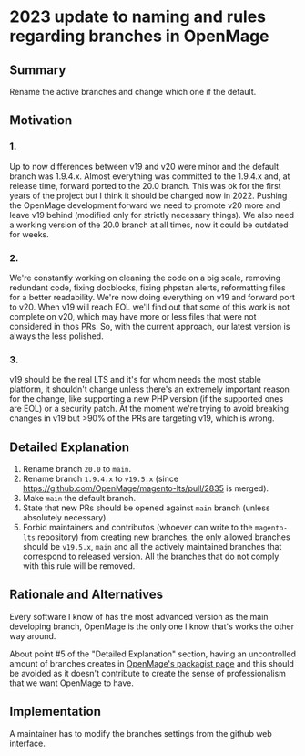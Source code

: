 # 2023 update to naming and rules regarding branches in OpenMage

## Summary

Rename the active branches and change which one if the default.

## Motivation

### 1.
Up to now differences between v19 and v20 were minor and the default branch was 1.9.4.x. Almost everything was committed to the 1.9.4.x and, at release time, forward ported to the 20.0 branch.
This was ok for the first years of the project but I think it should be changed now in 2022.
Pushing the OpenMage development forward we need to promote v20 more and leave v19 behind (modified only for strictly necessary things).
We also need a working version of the 20.0 branch at all times, now it could be outdated for weeks.

### 2.
We're constantly working on cleaning the code on a big scale, removing redundant code, fixing docblocks, fixing phpstan alerts, reformatting files for a better readability.
We're now doing everything on v19 and forward port to v20.
When v19 will reach EOL we'll find out that some of this work is not complete on v20, which may have more or less files that were not considered in thos PRs.
So, with the current approach, our latest version is always the less polished.

### 3.
v19 should be the real LTS and it's for whom needs the most stable platform, it shouldn't change unless there's an extremely important reason for the change, like supporting a new PHP version (if the supported ones are EOL) or a security patch.
At the moment we're trying to avoid breaking changes in v19 but >90% of the PRs are targeting v19, which is wrong.

## Detailed Explanation

1. Rename branch `20.0` to `main`.
2. Rename branch `1.9.4.x` to `v19.5.x` (since https://github.com/OpenMage/magento-lts/pull/2835 is merged).
3. Make `main` the default branch.
4. State that new PRs should be opened against `main` branch (unless absolutely necessary).
5. Forbid maintainers and contributos (whoever can write to the `magento-lts` repository) from creating new branches, the only allowed branches should be `v19.5.x`, `main` and all the actively maintained branches that correspond to released version. All the branches that do not comply with this rule will be removed.

## Rationale and Alternatives

Every software I know of has the most advanced version as the main developing branch, OpenMage is the only one I know that's works the other way around.

About point #5 of the "Detailed Explanation" section, having an uncontrolled amount of branches creates in [OpenMage's packagist page](https://packagist.org/packages/openmage/magento-lts) and this should be avoided as it doesn't contribute to create the sense of professionalism that we want OpenMage to have.

## Implementation

A maintainer has to modify the branches settings from the github web interface.
